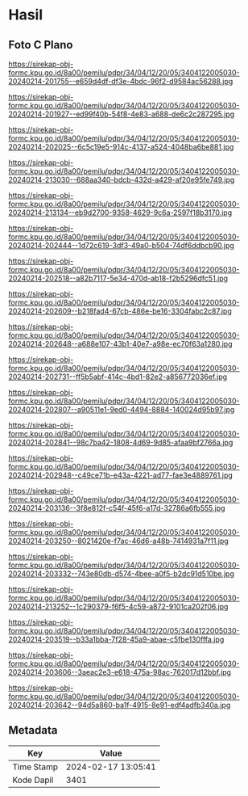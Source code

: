 # Hasil

## Foto C Plano

https://sirekap-obj-formc.kpu.go.id/8a00/pemilu/pdpr/34/04/12/20/05/3404122005030-20240214-201755--e659d4df-df3e-4bdc-96f2-d9584ac56288.jpg

https://sirekap-obj-formc.kpu.go.id/8a00/pemilu/pdpr/34/04/12/20/05/3404122005030-20240214-201927--ed99f40b-54f8-4e83-a688-de6c2c287295.jpg

https://sirekap-obj-formc.kpu.go.id/8a00/pemilu/pdpr/34/04/12/20/05/3404122005030-20240214-202025--6c5c19e5-914c-4137-a524-4048ba6be881.jpg

https://sirekap-obj-formc.kpu.go.id/8a00/pemilu/pdpr/34/04/12/20/05/3404122005030-20240214-213030--688aa340-bdcb-432d-a429-af20e95fe749.jpg

https://sirekap-obj-formc.kpu.go.id/8a00/pemilu/pdpr/34/04/12/20/05/3404122005030-20240214-213134--eb9d2700-9358-4629-9c6a-2597f18b3170.jpg

https://sirekap-obj-formc.kpu.go.id/8a00/pemilu/pdpr/34/04/12/20/05/3404122005030-20240214-202444--1d72c619-3df3-49a0-b504-74df6ddbcb90.jpg

https://sirekap-obj-formc.kpu.go.id/8a00/pemilu/pdpr/34/04/12/20/05/3404122005030-20240214-202518--a82b7117-5e34-470d-ab18-f2b5296dfc51.jpg

https://sirekap-obj-formc.kpu.go.id/8a00/pemilu/pdpr/34/04/12/20/05/3404122005030-20240214-202609--b218fad4-67cb-486e-be16-3304fabc2c87.jpg

https://sirekap-obj-formc.kpu.go.id/8a00/pemilu/pdpr/34/04/12/20/05/3404122005030-20240214-202648--a688e107-43b1-40e7-a98e-ec70f63a1280.jpg

https://sirekap-obj-formc.kpu.go.id/8a00/pemilu/pdpr/34/04/12/20/05/3404122005030-20240214-202731--ff5b5abf-414c-4bd1-82e2-a856772036ef.jpg

https://sirekap-obj-formc.kpu.go.id/8a00/pemilu/pdpr/34/04/12/20/05/3404122005030-20240214-202807--a90511e1-9ed0-4494-8884-140024d95b97.jpg

https://sirekap-obj-formc.kpu.go.id/8a00/pemilu/pdpr/34/04/12/20/05/3404122005030-20240214-202841--98c7ba42-1808-4d69-9d85-afaa9bf2766a.jpg

https://sirekap-obj-formc.kpu.go.id/8a00/pemilu/pdpr/34/04/12/20/05/3404122005030-20240214-202948--c49ce71b-e43a-4221-ad77-fae3e4889761.jpg

https://sirekap-obj-formc.kpu.go.id/8a00/pemilu/pdpr/34/04/12/20/05/3404122005030-20240214-203136--3f8e812f-c54f-45f6-a17d-32786a6fb555.jpg

https://sirekap-obj-formc.kpu.go.id/8a00/pemilu/pdpr/34/04/12/20/05/3404122005030-20240214-203250--8021420e-f7ac-46d6-a48b-7414931a7f11.jpg

https://sirekap-obj-formc.kpu.go.id/8a00/pemilu/pdpr/34/04/12/20/05/3404122005030-20240214-203332--743e80db-d574-4bee-a0f5-b2dc91d510be.jpg

https://sirekap-obj-formc.kpu.go.id/8a00/pemilu/pdpr/34/04/12/20/05/3404122005030-20240214-213252--1c290379-f6f5-4c59-a872-9101ca202f06.jpg

https://sirekap-obj-formc.kpu.go.id/8a00/pemilu/pdpr/34/04/12/20/05/3404122005030-20240214-203519--b33a1bba-7f28-45a9-abae-c5fbe130fffa.jpg

https://sirekap-obj-formc.kpu.go.id/8a00/pemilu/pdpr/34/04/12/20/05/3404122005030-20240214-203606--3aeac2e3-e618-475a-98ac-762017d12bbf.jpg

https://sirekap-obj-formc.kpu.go.id/8a00/pemilu/pdpr/34/04/12/20/05/3404122005030-20240214-203642--94d5a860-ba1f-4915-8e91-edf4adfb340a.jpg


## Metadata

| Key        | Value               |
| ---------- | ------------------- |
| Time Stamp | 2024-02-17 13:05:41 |
| Kode Dapil | 3401                |



